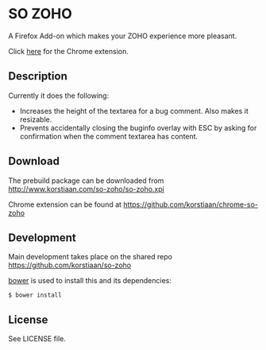 # SO ZOHO

A Firefox Add-on which makes your ZOHO experience more pleasant.

Click [here](https://github.com/korstiaan/chrome-so-zoho) for the Chrome extension.

## Description

Currently it does the following:

* Increases the height of the textarea for a bug comment. Also makes it resizable.
* Prevents accidentally closing the buginfo overlay with ESC by asking for confirmation when
  the comment textarea has content.

## Download

The prebuild package can be downloaded from http://www.korstiaan.com/so-zoho/so-zoho.xpi

Chrome extension can be found at https://github.com/korstiaan/chrome-so-zoho

## Development

Main development takes place on the shared repo https://github.com/korstiaan/so-zoho

[bower](http://bower.io/) is used to install this and its dependencies:

    $ bower install

## License

See LICENSE file.
